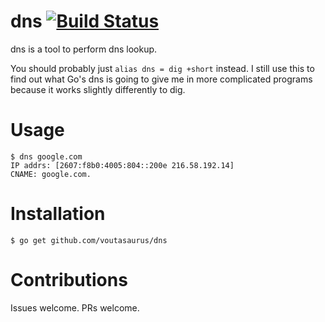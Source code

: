 dns [![Build Status](https://travis-ci.org/voutasaurus/dns.svg?branch=master)](https://travis-ci.org/voutasaurus/dns)
=======

dns is a tool to perform dns lookup.

You should probably just `alias dns = dig +short` instead. I still use this to find out what Go's dns is going to give me in more complicated programs because it works slightly differently to dig.

Usage
=====

```
$ dns google.com
IP addrs: [2607:f8b0:4005:804::200e 216.58.192.14]
CNAME: google.com.
```

Installation
============

```
$ go get github.com/voutasaurus/dns
```

Contributions
=============

Issues welcome. PRs welcome.
